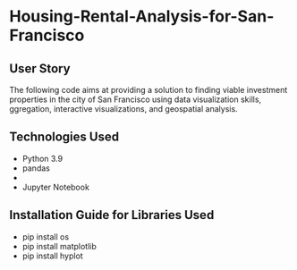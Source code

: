 # Housing-Rental-Analysis-for-San-Francisco

## User Story ##
The following code aims at providing a solution to finding viable investment properties in the city of San Francisco using data visualization skills, ggregation, interactive visualizations, and geospatial analysis.

## Technologies Used ##
- Python 3.9
- pandas
- 
- Jupyter Notebook
## Installation Guide for Libraries Used 
- pip install os
- pip install matplotlib
- pip install hyplot
